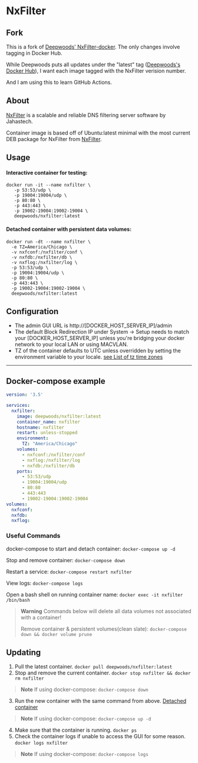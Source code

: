 # NxFilter #

## Fork ##
This is a fork of [Deepwoods' NxFilter-docker](https://github.com/DeepWoods/nxfilter-docker).
The only changes involve tagging in Docker Hub.  

While Deepwoods puts all updates under the "latest" tag ([Deepwoods's Docker Hub](https://hub.docker.com/r/deepwoods/nxfilter)), I want each image tagged with the NxFilter verision number.

And I am using this to learn GitHub Actions.


## About ##
[NxFilter](http://nxfilter.org/p3/) is a scalable and reliable DNS filtering server software by Jahastech.

Container image is based off of Ubuntu:latest minimal with the most current DEB package for NxFilter from [NxFilter](https://nxfilter.org/p3/download/).


## Usage ##

#### Interactive container for testing: ####

```
docker run -it --name nxfilter \
   -p 53:53/udp \
   -p 19004:19004/udp \
   -p 80:80 \
   -p 443:443 \
   -p 19002-19004:19002-19004 \
   deepwoods/nxfilter:latest
```

#### Detached container with persistent data volumes: ####

```
docker run -dt --name nxfilter \
  -e TZ=America/Chicago \
  -v nxfconf:/nxfilter/conf \
  -v nxfdb:/nxfilter/db \
  -v nxflog:/nxfilter/log \
  -p 53:53/udp \
  -p 19004:19004/udp \
  -p 80:80 \
  -p 443:443 \
  -p 19002-19004:19002-19004 \
  deepwoods/nxfilter:latest
```


## Configuration
* The admin GUI URL is http://[DOCKER_HOST_SERVER_IP]/admin
* The default Block Redirection IP under System -> Setup needs to match your [DOCKER_HOST_SERVER_IP] unless you're bridging your docker network to your local LAN or using MACVLAN.  
* TZ of the container defaults to UTC unless overridden by setting the environment variable to your locale.  [see List of tz time zones](https://en.wikipedia.org/wiki/List_of_tz_database_time_zones)


---
## Docker-compose example ##

```yaml
version: '3.5'

services:
  nxfilter:
    image: deepwoods/nxfilter:latest
    container_name: nxfilter
    hostname: nxfilter
    restart: unless-stopped
    environment:
      TZ: "America/Chicago"
    volumes:
      - nxfconf:/nxfilter/conf
      - nxflog:/nxfilter/log
      - nxfdb:/nxfilter/db
    ports:
      - 53:53/udp
      - 19004:19004/udp
      - 80:80
      - 443:443
      - 19002-19004:19002-19004
volumes:
  nxfconf:
  nxfdb:
  nxflog:
```

### Useful Commands ###
docker-compose to start and detach container: `docker-compose up -d`

Stop and remove container: `docker-compose down`

Restart a service: `docker-compose restart nxfilter`

View logs: `docker-compose logs`

Open a bash shell on running container name: `docker exec -it nxfilter /bin/bash`

> **Warning**
> Commands below will delete all data volumes not associated with a container!
> 
> Remove container & persistent volumes(clean slate): `docker-compose down && docker volume prune`

## Updating ##
1. Pull the latest container.  `docker pull deepwoods/nxfilter:latest`
2. Stop and remove the current container.  `docker stop nxfilter && docker rm nxfilter`
> **Note** If using docker-compose:  `docker-compose down`
3. Run the new container with the same command from above.  [Detached container](#detached-container-with-persistent-data-volumes)
> **Note** If using docker-compose:  `docker-compose up -d`
4. Make sure that the container is running.  `docker ps`
5. Check the container logs if unable to access the GUI for some reason.  `docker logs nxfilter`
> **Note** If using docker-compose:  `docker-compose logs`
